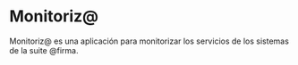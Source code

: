 # Monitoriz@
Monitoriz@ es una aplicación para monitorizar los servicios de los sistemas de la suite @firma.

